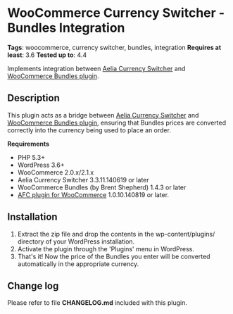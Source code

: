 WooCommerce Currency Switcher - Bundles Integration
===
**Tags**: woocommerce, currency switcher, bundles, integration
**Requires at least**: 3.6
**Tested up to**: 4.4

Implements integration between [Aelia Currency Switcher](http://aelia.co/shop/currency-switcher-woocommerce/) and [WooCommerce Bundles plugin](http://www.woothemes.com/products/woocommerce-bundles/).

Description
---
This plugin acts as a bridge between [Aelia Currency Switcher](http://aelia.co/shop/currency-switcher-woocommerce/) and [WooCommerce Bundles plugin](http://www.woothemes.com/products/woocommerce-bundles/), ensuring that Bundles prices are converted correctly into the currency being used to place an order.

**Requirements**

* PHP 5.3+
* WordPress 3.6+
* WooCommerce 2.0.x/2.1.x
* Aelia Currency Switcher 3.3.11.140619 or later
* WooCommerce Bundles (by Brent Shepherd) 1.4.3 or later
* [AFC plugin for WooCommerce](http://aelia.co/downloads/wc-aelia-foundation-classes.zip) 1.0.10.140819 or later.

Installation
---
1. Extract the zip file and drop the contents in the wp-content/plugins/ directory of your WordPress installation.
2. Activate the plugin through the 'Plugins' menu in WordPress.
3. That's it! Now the price of the Bundles you enter will be converted automatically in the appropriate currency.

Change log
---
Please refer to file **CHANGELOG.md** included with this plugin.
